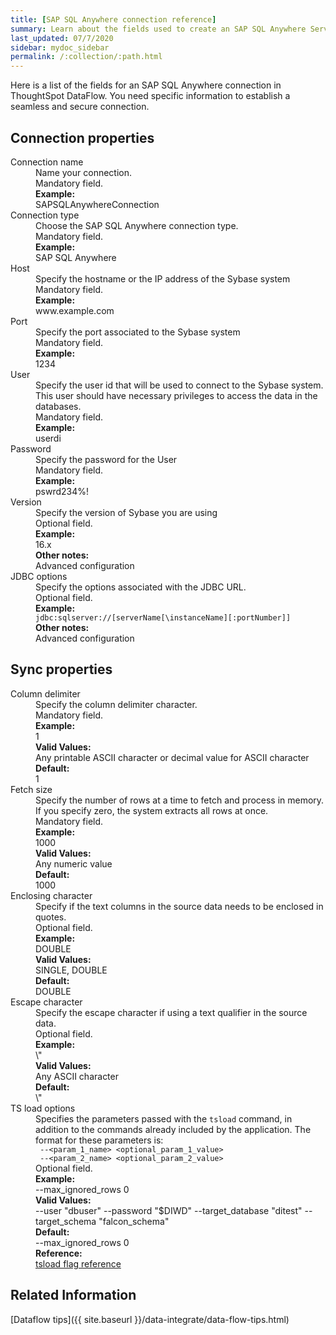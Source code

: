 ```yaml
---
title: [SAP SQL Anywhere connection reference]
summary: Learn about the fields used to create an SAP SQL Anywhere Server Enterprise connection with ThoughtSpot DataFlow.
last_updated: 07/7/2020
sidebar: mydoc_sidebar
permalink: /:collection/:path.html
---
```


Here is a list of the fields for an SAP SQL Anywhere connection in ThoughtSpot DataFlow. You need specific information to establish a seamless and secure connection.

## Connection properties

<dl id="dataflow-sap-sql-anywhere-connection-properties">
<dlentry id="dataflow-sap-sql-anywhere-conn-connection-name"><dt>Connection name</dt><dd id="connection-name-description">Name your connection.</dd><dd id="connection-name-required">Mandatory field.</dd><dd id="connection-name-example"><strong>Example:</strong><br/>SAPSQLAnywhereConnection</dd></dlentry>
<dlentry id="dataflow-sap-sql-anywhere-conn-connection-type"><dt>Connection type</dt><dd id="connection-type-description">Choose the SAP SQL Anywhere connection type.</dd><dd id="connection-type-required">Mandatory field.</dd><dd id="connection-type-example"><strong>Example:</strong><br/>SAP SQL Anywhere</dd></dlentry>
<dlentry id="dataflow-sap-sql-anywhere-conn-host"><dt>Host</dt><dd id="host-description">Specify the hostname or the IP address of the Sybase system</dd><dd id="host-required">Mandatory field.</dd><dd id="host-example"><strong>Example:</strong><br/>www.example.com</dd></dlentry>
<dlentry id="dataflow-sap-sql-anywhere-conn-port"><dt>Port</dt><dd id="port-description">Specify the port associated to the Sybase system</dd><dd id="port-required">Mandatory field.</dd><dd id="port-example"><strong>Example:</strong><br/>1234</dd></dlentry>
<dlentry id="dataflow-sap-sql-anywhere-conn-user"><dt>User</dt><dd id="user-description">Specify the user id that will be used to connect to the Sybase system. This user should have necessary privileges to access the data in the databases.</dd><dd id="user-required">Mandatory field.</dd><dd id="user-example"><strong>Example:</strong><br/>userdi</dd></dlentry>
<dlentry id="dataflow-sap-sql-anywhere-conn-password"><dt>Password</dt><dd id="password-description">Specify the password for the User</dd><dd id="password-required">Mandatory field.</dd><dd id="password-example"><strong>Example:</strong><br/>pswrd234%!</dd></dlentry>
<dlentry id="dataflow-sap-sql-anywhere-conn-version"><dt>Version</dt><dd id="version-description">Specify the version of Sybase you are using</dd><dd id="version-required">Optional field.</dd><dd id="version-example"><strong>Example:</strong><br/>16.x</dd><dd id="version-other"><strong>Other notes:</strong><br/>Advanced configuration</dd></dlentry>
<dlentry id="dataflow-sap-sql-anywhere-conn-jdbc-options"><dt>JDBC options</dt><dd id="jdbc-options-description">Specify the options associated with the JDBC URL.</dd><dd id="jdbc-options-required">Optional field.</dd><dd id="jdbc-options-example"><strong>Example:</strong><br/><code>jdbc:sqlserver://[serverName[\instanceName][:portNumber]]</code></dd><dd id="jdbc-options-other"><strong>Other notes:</strong><br/>Advanced configuration</dd></dlentry>
</dl>

## Sync properties

<dl id="dataflow-sap-sql-anywhere-sync-properties">
<dlentry id="dataflow-sap-sql-anywhere-sync-column-delimiter"><dt>Column delimiter</dt><dd id="column-delimiter-description">Specify the column delimiter character.</dd><dd id="column-delimiter-required">Mandatory field.</dd><dd id="column-delimiter-example"><strong>Example:</strong><br/>1</dd><dd id="column-delimiter-valid-values"><strong>Valid Values:</strong><br/>Any printable ASCII character or decimal value for ASCII character</dd><dd id="column-delimiter-default"><strong>Default:</strong><br/>1</dd></dlentry>
<dlentry id="dataflow-sap-sql-anywhere-sync-fetch-size"><dt>Fetch size</dt><dd id="fetch-size-description">Specify the number of rows at a time to fetch and process in memory. If you specify zero, the system extracts all rows at once.</dd><dd id="fetch-size-required">Mandatory field.</dd><dd id="fetch-size-example"><strong>Example:</strong><br/>1000</dd><dd id="fetch-size-valid-values"><strong>Valid Values:</strong><br/>Any numeric value</dd><dd id="fetch-size-default"><strong>Default:</strong><br/>1000</dd></dlentry>
<dlentry id="dataflow-sap-sql-anywhere-sync-enclosing-character"><dt>Enclosing character</dt><dd id="enclosing-character-description">Specify if the text columns in the source data needs to be enclosed in quotes.</dd><dd id="enclosing-character-required">Optional field.</dd><dd id="enclosing-character-example"><strong>Example:</strong><br/>DOUBLE</dd><dd id="enclosing-character-valid-values"><strong>Valid Values:</strong><br/>SINGLE, DOUBLE</dd><dd id="enclosing-character-default"><strong>Default:</strong><br/>DOUBLE</dd></dlentry>
<dlentry id="dataflow-sap-sql-anywhere-sync-escape-character"><dt>Escape character</dt><dd id="escape-character-description">Specify the escape character if using a text qualifier in the source data.</dd><dd id="escape-character-required">Optional field.</dd><dd id="escape-character-example"><strong>Example:</strong><br/>\"</dd><dd id="escape-character-valid-values"><strong>Valid Values:</strong><br/>Any ASCII character</dd><dd id="escape-character-default"><strong>Default:</strong><br/>\"</dd></dlentry>
<dlentry id="dataflow-sap-sql-anywhere-sync-ts-load-options"><dt>TS load options</dt><dd id="ts-load-options-description">Specifies the parameters passed with the <code>tsload</code> command, in addition to the commands already included by the application. The format for these parameters is:<br/><code> --&lt;param_1_name&gt; &lt;optional_param_1_value&gt;</code><br/><code> --&lt;param_2_name&gt; &lt;optional_param_2_value&gt;</code></dd><dd id="ts-load-options-required">Optional field.</dd><dd id="ts-load-options-example"><strong>Example:</strong><br/>--max_ignored_rows 0</dd><dd id="ts-load-options-valid-values"><strong>Valid Values:</strong><br/>--user "dbuser" --password "$DIWD" --target_database "ditest" --target_schema "falcon_schema"</dd><dd id="ts-load-options-default"><strong>Default:</strong><br/>--max_ignored_rows 0</dd><dd id="reference"><strong>Reference:</strong><br/><a href="{{ site.baseurl }}/reference/data-importer-ref.html">tsload flag reference</a></dd></dlentry></dl>

## Related Information

[Dataflow tips]({{ site.baseurl }}/data-integrate/data-flow-tips.html)
